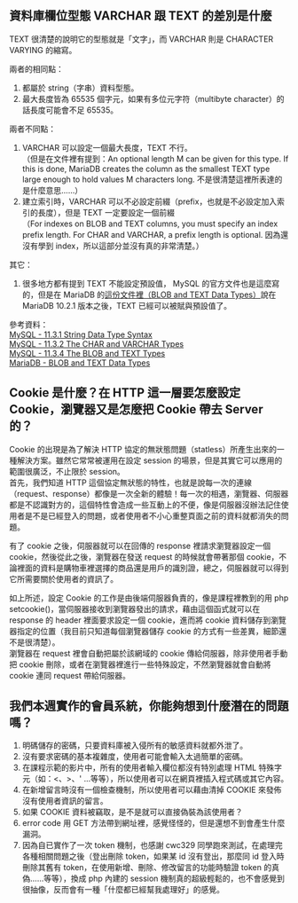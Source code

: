 ## 資料庫欄位型態 VARCHAR 跟 TEXT 的差別是什麼
TEXT 很清楚的說明它的型態就是「文字」，而 VARCHAR 則是 CHARACTER VARYING 的縮寫。

兩者的相同點：
1. 都屬於 string（字串）資料型態。
2. 最大長度皆為 65535 個字元，如果有多位元字符（multibyte character）的話長度可能會不足 65535。

兩者不同點：
1. VARCHAR 可以設定一個最大長度，TEXT 不行。  
  （但是在文件裡有提到：An optional length M can be given for this type. If this is done, MariaDB creates the column as the smallest TEXT type large enough to hold values M characters long. 不是很清楚這裡所表達的是什麼意思……）  
2. 建立索引時，VARCHAR 可以不必設定前綴（prefix，也就是不必設定加入索引的長度），但是 TEXT 一定要設定一個前綴  
  （For indexes on BLOB and TEXT columns, you must specify an index prefix length. For CHAR and VARCHAR, a prefix length is optional. 因為還沒有學到 index，所以這部分並沒有真的非常清楚。）  

其它：
1. 很多地方都有提到 TEXT 不能設定預設值， MySQL 的官方文件也是這麼寫的，但是在 MariaDB 的[這份文件裡（BLOB and TEXT Data Types）](https://mariadb.com/kb/en/blob-and-text-data-types/)說在 MariaDB 10.2.1 版本之後，TEXT 已經可以被賦與預設值了。

參考資料：  
[MySQL - 11.3.1 String Data Type Syntax](https://dev.mysql.com/doc/refman/8.0/en/string-type-syntax.html)  
[MySQL - 11.3.2 The CHAR and VARCHAR Types](https://dev.mysql.com/doc/refman/8.0/en/char.html)  
[MySQL - 11.3.4 The BLOB and TEXT Types](https://dev.mysql.com/doc/refman/8.0/en/blob.html)  
[MariaDB - BLOB and TEXT Data Types](https://mariadb.com/kb/en/blob-and-text-data-types/)  

## Cookie 是什麼？在 HTTP 這一層要怎麼設定 Cookie，瀏覽器又是怎麼把 Cookie 帶去 Server 的？

Cookie 的出現是為了解決 HTTP 協定的無狀態問題（statless）所產生出來的一種解決方案。雖然它常常被運用在設定 session 的場景，但是其實它可以應用的範圍很廣泛，不止限於 session。   
首先，我們知道 HTTP 這個協定無狀態的特性，也就是說每一次的連線（request、response）都像是一次全新的體驗！每一次的相遇，瀏覽器、伺服器都是不認識對方的，這個特性會造成一些互動上的不便，像是伺服器沒辦法記住使用者是不是已經登入的問題，或者使用者不小心重整頁面之前的資料就都消失的問題。  

有了 cookie 之後，伺服器就可以在回傳的 response 裡請求瀏覽器設定一個 cookie，然後從此之後，瀏覽器在發送 request 的時候就會帶著那個 cookie，不論裡面的資料是購物車裡選擇的商品還是用戶的識別證，總之，伺服器就可以得到它所需要關於使用者的資訊了。  

如上所述，設定 Cookie 的工作是由後端伺服器負責的，像是課程裡教到的用 php setcookie()，當伺服器接收到瀏覽器發出的請求，藉由這個函式就可以在 response 的 header 裡面要求設定一個 cookie，進而將 cookie 資料儲存到瀏覽器指定的位置（我目前只知道每個瀏覽器儲存 cookie 的方式有一些差異，細節還不是很清楚）。  
瀏覽器在 request 裡會自動把屬於該網域的 cookie 傳給伺服器，除非使用者手動把 cookie 刪除，或者在瀏覽器裡進行一些特殊設定，不然瀏覽器就會自動將 cookie 連同 request 帶給伺服器。  

## 我們本週實作的會員系統，你能夠想到什麼潛在的問題嗎？

1. 明碼儲存的密碼，只要資料庫被入侵所有的敏感資料就都外泄了。
2. 沒有要求密碼的基本複雜度，使用者可能會輸入太過簡單的密碼。
3. 在課程示範的影片中，所有的使用者輸入欄位都沒有特別處理 HTML 特殊字元（如：<、>、' ...等等），所以使用者可以在網頁裡插入程式碼或其它內容。
4. 在新增留言時沒有一個檢查機制，所以使用者可以藉由清掉 COOKIE 來發佈沒有使用者資訊的留言。
5. 如果 COOKIE 資料被竊取，是不是就可以直接偽裝為該使用者？
6. error code 用 GET 方法帶到網址裡，感覺怪怪的，但是還想不到會產生什麼漏洞。
7. 因為自已實作了一次 token 機制，也感謝 cwc329 同學跑來測試，在處理完各種相關問題之後（登出刪除 token，如果某 id 沒有登出，那麼同 id 登入時刪除其舊有 token，在使用新增、刪除、修改留言的功能時驗證 token 的真偽……等等），換成 php 內建的 session 機制真的超級輕鬆的，也不會感覺到很抽像，反而會有一種「什麼都已經幫我處理好」的感覺。
